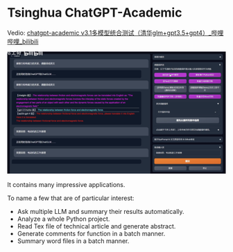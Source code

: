 # Tsinghua ChatGPT-Academic



Vedio: [chatgpt-academic v3.1多模型统合测试（清华glm+gpt3.5+gpt4）_哔哩哔哩_bilibili](https://www.bilibili.com/video/BV1wT411p7yf/?spm_id_from=333.999.0.0&vd_source=57ac3ae5415445af2ffe1e61e1722d73)

<img src="./Tsinghua ChatGPT-Academic.assets/image-20230423201319215.png" alt="image-20230423201319215" />

It contains many impressive applications.

To name a few that are of particular interest:

- Ask multiple LLM and summary their results automatically.
- Analyze a whole Python project.
- Read Tex file of technical article and generate abstract.
- Generate comments for function in a batch manner.
- Summary word files in a batch manner.